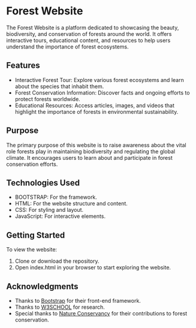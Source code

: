 # Forest Website

The Forest Website is a platform dedicated to showcasing the beauty, biodiversity, and conservation of forests around the world. It offers interactive tours, educational content, and resources to help users understand the importance of forest ecosystems.

## Features

- Interactive Forest Tour: Explore various forest ecosystems and learn about the species that inhabit them.
- Forest Conservation Information: Discover facts and ongoing efforts to protect forests worldwide.
- Educational Resources: Access articles, images, and videos that highlight the importance of forests in environmental sustainability.

## Purpose

The primary purpose of this website is to raise awareness about the vital role forests play in maintaining biodiversity and regulating the global climate. It encourages users to learn about and participate in forest conservation efforts.

## Technologies Used

- BOOTSTRAP: For the framework.
- HTML: For the website structure and content.
- CSS: For styling and layout.
- JavaScript: For interactive elements.

## Getting Started

To view the website:

1. Clone or download the repository.
2. Open index.html in your browser to start exploring the website.

## Acknowledgments

- Thanks to [Bootstrap](https://getbootstrap.com/) for their front-end framework.
- Thanks to [W3SCHOOL](https://www.w3schools.com/js/exercise.asp?x=xrcise_variables2) for research.
- Special thanks to [Nature Conservancy](https://www.nature.org/) for their contributions to forest conservation.
